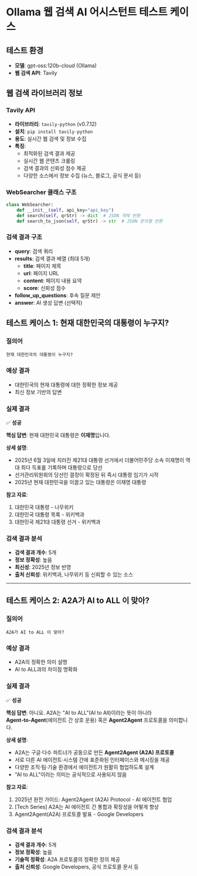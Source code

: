 # Ollama 웹 검색 AI 어시스턴트 테스트 케이스

## 테스트 환경
- **모델**: gpt-oss:120b-cloud (Ollama)
- **웹 검색 API**: Tavily

## 웹 검색 라이브러리 정보

### Tavily API
- **라이브러리**: `tavily-python` (v0.7.12)
- **설치**: `pip install tavily-python`
- **용도**: 실시간 웹 검색 및 정보 수집
- **특징**:
  - 최적화된 검색 결과 제공
  - 실시간 웹 콘텐츠 크롤링
  - 검색 결과의 신뢰성 점수 제공
  - 다양한 소스에서 정보 수집 (뉴스, 블로그, 공식 문서 등)

### WebSearcher 클래스 구조
```python
class WebSearcher:
    def __init__(self, api_key="api_key")
    def search(self, qrStr) -> dict  # JSON 객체 반환
    def search_to_json(self, qrStr) -> str  # JSON 문자열 반환
```

### 검색 결과 구조
- **query**: 검색 쿼리
- **results**: 검색 결과 배열 (최대 5개)
  - **title**: 페이지 제목
  - **url**: 페이지 URL
  - **content**: 페이지 내용 요약
  - **score**: 신뢰성 점수
- **follow_up_questions**: 후속 질문 제안
- **answer**: AI 생성 답변 (선택적)

## 테스트 케이스 1: 현재 대한민국의 대통령이 누구지?

### 질의어
```
현재 대한민국의 대통령이 누구지?
```

### 예상 결과
- 대한민국의 현재 대통령에 대한 정확한 정보 제공
- 최신 정보 기반의 답변

### 실제 결과
✅ **성공**

**핵심 답변**: 현재 대한민국 대통령은 **이재명**입니다.

**상세 설명**: 
- 2025년 6월 3일에 치러진 제21대 대통령 선거에서 더불어민주당 소속 이재명이 역대 최다 득표를 기록하며 대통령으로 당선
- 선거관리위원회의 당선인 결정이 확정된 뒤 즉시 대통령 임기가 시작
- 2025년 현재 대한민국을 이끌고 있는 대통령은 이재명 대통령

**참고 자료**:
1. 대한민국 대통령 - 나무위키
2. 대한민국 대통령 목록 - 위키백과
3. 대한민국 제21대 대통령 선거 - 위키백과

### 검색 결과 분석
- **검색 결과 개수**: 5개
- **정보 정확성**: 높음
- **최신성**: 2025년 정보 반영
- **출처 신뢰성**: 위키백과, 나무위키 등 신뢰할 수 있는 소스

---

## 테스트 케이스 2: A2A가 AI to ALL 이 맞아?

### 질의어
```
A2A가 AI to ALL 이 맞아?
```

### 예상 결과
- A2A의 정확한 의미 설명
- AI to ALL과의 차이점 명확화

### 실제 결과
✅ **성공**

**핵심 답변**: 아니요. A2A는 "AI to ALL"(AI to All)이라는 뜻이 아니라 **Agent‑to‑Agent**(에이전트 간 상호 운용) 혹은 **Agent2Agent** 프로토콜을 의미합니다.

**상세 설명**:
- A2A는 구글·다수 파트너가 공동으로 만든 **Agent2Agent (A2A) 프로토콜**
- 서로 다른 AI 에이전트·시스템 간에 표준화된 인터페이스와 메시징을 제공
- 다양한 조직·팀·기술 환경에서 에이전트가 원활히 협업하도록 설계
- "AI to ALL"이라는 의미는 공식적으로 사용되지 않음

**참고 자료**:
1. 2025년 완전 가이드: Agent2Agent (A2A) Protocol - AI 에이전트 협업
2. [Tech Series] A2A는 AI 에이전트 간 통합과 확장성을 어떻게 향상
3. Agent2Agent(A2A) 프로토콜 발표 - Google Developers

### 검색 결과 분석
- **검색 결과 개수**: 5개
- **정보 정확성**: 높음
- **기술적 정확성**: A2A 프로토콜의 정확한 정의 제공
- **출처 신뢰성**: Google Developers, 공식 프로토콜 문서 등


